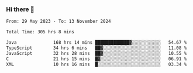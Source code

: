 ### Hi there 👋

<!--START_SECTION:waka-->

```txt
From: 29 May 2023 - To: 13 November 2024

Total Time: 305 hrs 8 mins

Java              168 hrs 14 mins █████████████▓░░░░░░░░░░░   54.67 %
TypeScript        34 hrs 6 mins   ██▓░░░░░░░░░░░░░░░░░░░░░░   11.08 %
JavaScript        32 hrs 28 mins  ██▓░░░░░░░░░░░░░░░░░░░░░░   10.55 %
C                 21 hrs 15 mins  █▓░░░░░░░░░░░░░░░░░░░░░░░   06.91 %
XML               10 hrs 16 mins  █░░░░░░░░░░░░░░░░░░░░░░░░   03.34 %
```

<!--END_SECTION:waka-->
<!--
**the-beef-calculator/the-beef-calculator** is a ✨ _special_ ✨ repository because its `README.md` (this file) appears on your GitHub profile.

Here are some ideas to get you started:

- 🔭 I’m currently working on ...
- 🌱 I’m currently learning ...
- 👯 I’m looking to collaborate on ...
- 🤔 I’m looking for help with ...
- 💬 Ask me about ...
- 📫 How to reach me: ...
- 😄 Pronouns: ...
- ⚡ Fun fact: ...
-->
